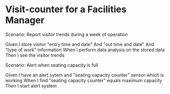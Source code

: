 # Visit-counter for a Facilities Manager

Scenario: Report visitor trends during a week of operation

  Given I store visitor "entry time and date"
  And "out time and date"
  And "type of work" information
  When I perform data analysis on the stored data
  Then I see the visitor trends

Scenario: Alert when seating capacity is full

  Given I have an alert sytem and "seating capacity counter"
  sensor which is working
  When I find "seating capacity counter" equals maximum capacity
  Then I start alert system
